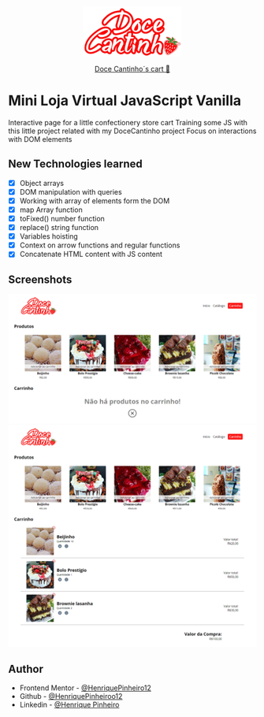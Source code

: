 <div align="center">
    <a href="https://henriquepinheiro12.github.io/Mini-Loja-Virtual-JavaScript-Vanilla/" target="_blank">
        <img src="assets/logo-tpt-resized.png">
    </a>    
</div>
    
<p align="center">
    <a href="https://henriquepinheiro12.github.io/Mini-Loja-Virtual-JavaScript-Vanilla/" target="_blank">Doce Cantinho´s cart 🍓</a>
</p>

# Mini Loja Virtual JavaScript Vanilla

Interactive page for a little confectionery store cart
Training some JS with this little project related with my DoceCantinho project
Focus on interactions with DOM elements 

## New Technologies learned

- [X] Object arrays
- [X] DOM manipulation with queries
- [X] Working with array of elements form the DOM 
- [X] map Array function
- [X] toFixed() number function
- [X] replace() string function
- [X] Variables hoisting
- [X] Context on arrow functions and regular functions
- [X] Concatenate HTML content with JS content

## Screenshots
<div align="center">
    <a href="https://henriquepinheiro12.github.io/Mini-Loja-Virtual-JavaScript-Vanilla/" target="_blank">
        <img src="assets/print.png">
    </a>
    <a href="https://henriquepinheiro12.github.io/Mini-Loja-Virtual-JavaScript-Vanilla/" target="_blank">
        <img src="assets/print2.png">
    </a>    
</div>

## Author

- Frontend Mentor - [@HenriquePinheiro12](https://www.frontendmentor.io/profile/HenriquePinheiro12)
- Github - [@HenriquePinheiroo12](https://github.com/henriquepinheiro12/)
- Linkedin - [@Henrique Pinheiro](https://www.linkedin.com/in/henrique-pinheiro-a43b62203/)
